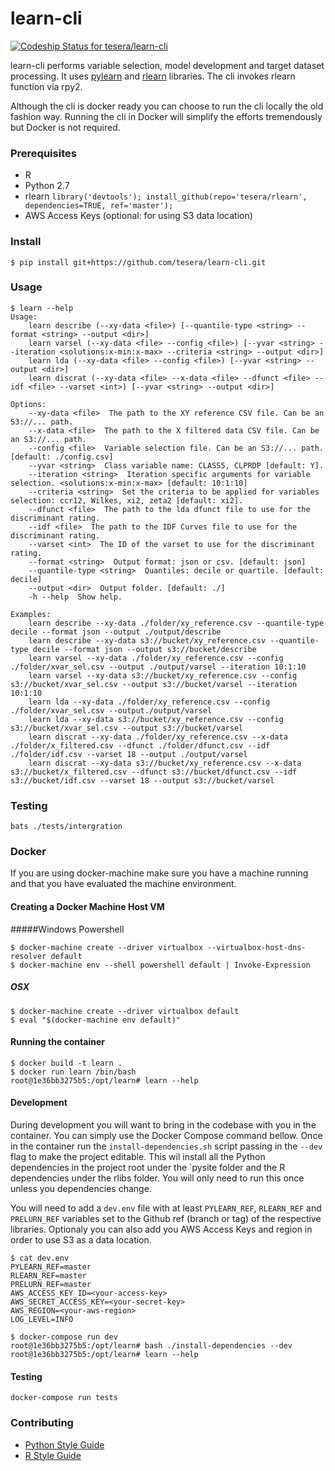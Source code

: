 # learn-cli

[ ![Codeship Status for tesera/learn-cli](https://codeship.com/projects/f2a31230-b7e8-0133-9192-1269d3e58a72/status?branch=master)](https://codeship.com/projects/134949)

learn-cli performs variable selection, model development and target dataset processing. It uses [pylearn](https://github.com/tesera/pylearn) and [rlearn](https://github.com/tesera/rlearn) libraries. The cli invokes rlearn function via rpy2.

Although the cli is docker ready you can choose to run the cli locally the old fashion way. Running the cli in Docker will simplify the efforts tremendously but Docker is not required.

### Prerequisites

* R
* Python 2.7
* rlearn `library('devtools'); install_github(repo='tesera/rlearn', dependencies=TRUE, ref='master');`
* AWS Access Keys (optional: for using S3 data location)

### Install

```console
$ pip install git+https://github.com/tesera/learn-cli.git
```

### Usage
```console
$ learn --help
Usage:
    learn describe (--xy-data <file>) [--quantile-type <string> --format <string> --output <dir>]
    learn varsel (--xy-data <file> --config <file>) [--yvar <string> --iteration <solutions:x-min:x-max> --criteria <string> --output <dir>]
    learn lda (--xy-data <file> --config <file>) [--yvar <string> --output <dir>]
    learn discrat (--xy-data <file> --x-data <file> --dfunct <file> --idf <file> --varset <int>) [--yvar <string> --output <dir>]

Options:
    --xy-data <file>  The path to the XY reference CSV file. Can be an S3://... path.
    --x-data <file>  The path to the X filtered data CSV file. Can be an S3://... path.
    --config <file>  Variable selection file. Can be an S3://... path. [default: ./config.csv]
    --yvar <string>  Class variable name: CLASS5, CLPRDP [default: Y].
    --iteration <string>  Iteration specific arguments for variable selection. <solutions:x-min:x-max> [default: 10:1:10]
    --criteria <string>  Set the criteria to be applied for variables selection: ccr12, Wilkes, xi2, zeta2 [default: xi2].
    --dfunct <file>  The path to the lda dfunct file to use for the discriminant rating.
    --idf <file>  The path to the IDF Curves file to use for the discriminant rating.
    --varset <int>  The ID of the varset to use for the discriminant rating.
    --format <string>  Output format: json or csv. [default: json]
    --quantile-type <string>  Quantiles: decile or quartile. [default: decile]
    --output <dir>  Output folder. [default: ./]
    -h --help  Show help.

Examples:
    learn describe --xy-data ./folder/xy_reference.csv --quantile-type decile --format json --output ./output/describe
    learn describe --xy-data s3://bucket/xy_reference.csv --quantile-type decile --format json --output s3://bucket/describe
    learn varsel --xy-data ./folder/xy_reference.csv --config ./folder/xvar_sel.csv --output ./output/varsel --iteration 10:1:10
    learn varsel --xy-data s3://bucket/xy_reference.csv --config s3://bucket/xvar_sel.csv --output s3://bucket/varsel --iteration 10:1:10
    learn lda --xy-data ./folder/xy_reference.csv --config ./folder/xvar_sel.csv --output./output/varsel
    learn lda --xy-data s3://bucket/xy_reference.csv --config s3://bucket/xvar_sel.csv --output s3://bucket/varsel
    learn discrat --xy-data ./folder/xy_reference.csv --x-data ./folder/x_filtered.csv --dfunct ./folder/dfunct.csv --idf ./folder/idf.csv --varset 18 --output ./output/varsel
    learn discrat --xy-data s3://bucket/xy_reference.csv --x-data s3://bucket/x_filtered.csv --dfunct s3://bucket/dfunct.csv --idf s3://bucket/idf.csv --varset 18 --output s3://bucket/varsel
```

### Testing

`bats ./tests/intergration`

### Docker

If you are using docker-machine make sure you have a machine running and that you have evaluated the machine environment.

#### Creating a Docker Machine Host VM

#####Windows Powershell
```console
$ docker-machine create --driver virtualbox --virtualbox-host-dns-resolver default
$ docker-machine env --shell powershell default | Invoke-Expression
```

##### OSX
```console
$ docker-machine create --driver virtualbox default
$ eval "$(docker-machine env default)"
```

#### Running the container

```console
$ docker build -t learn .
$ docker run learn /bin/bash
root@1e36bb3275b5:/opt/learn# learn --help
```

#### Development

During development you will want to bring in the codebase with you in the container. You can simply use the Docker Compose command bellow. Once in the container run the `install-dependencies.sh` script passing in the `--dev` flag to make the project editable. This wil install all the Python dependencies in the project root under the `pysite folder and the R dependencies under the rlibs folder. You will only need to run this once unless you dependencies change.

You will need to add a `dev.env` file with at least `PYLEARN_REF`, `RLEARN_REF` and `PRELURN_REF` variables set to the Github ref (branch or tag) of the respective libraries. Optionaly you can also add you AWS Access Keys and region in order to use S3 as a data location.

```console
$ cat dev.env
PYLEARN_REF=master
RLEARN_REF=master
PRELURN_REF=master
AWS_ACCESS_KEY_ID=<your-access-key>
AWS_SECRET_ACCESS_KEY=<your-secret-key>
AWS_REGION=<your-aws-region>
LOG_LEVEL=INFO
```

```console
$ docker-compose run dev
root@1e36bb3275b5:/opt/learn# bash ./install-dependencies --dev
root@1e36bb3275b5:/opt/learn# learn --help
```

#### Testing

`docker-compose run tests`

### Contributing

- [Python Style Guide](https://www.python.org/dev/peps/pep-0008/)
- [R Style Guide](http://adv-r.had.co.nz/Style.html)
